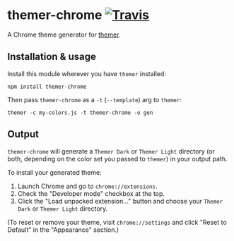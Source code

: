 # themer-chrome [![Travis](https://img.shields.io/travis/mjswensen/themer-chrome.svg)](https://travis-ci.org/mjswensen/themer-chrome)

A Chrome theme generator for [themer](https://github.com/mjswensen/themer).

## Installation & usage

Install this module wherever you have `themer` installed:

    npm install themer-chrome

Then pass `themer-chrome` as a `-t` (`--template`) arg to `themer`:

    themer -c my-colors.js -t themer-chrome -o gen

## Output

`themer-chrome` will generate a `Themer Dark` or `Themer Light` directory (or both, depending on the color set you passed to `themer`) in your output path.

To install your generated theme:

1. Launch Chrome and go to `chrome://extensions`.
2. Check the "Developer mode" checkbox at the top.
3. Click the "Load unpacked extension..." button and choose your `Themer Dark` or `Themer Light` directory.

(To reset or remove your theme, visit `chrome://settings` and click "Reset to Default" in the "Appearance" section.)
